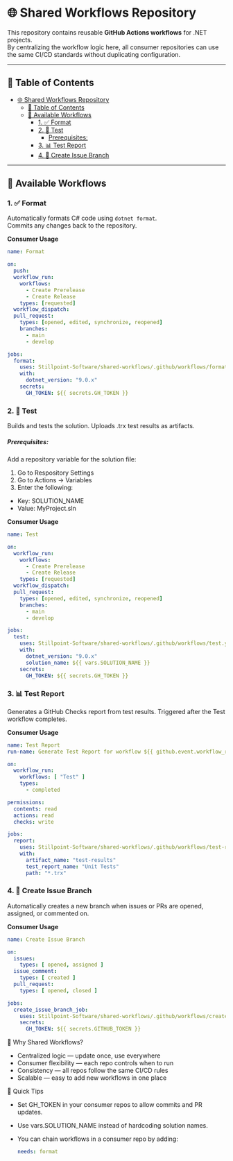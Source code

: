 # 🌐 Shared Workflows Repository

This repository contains reusable **GitHub Actions workflows** for .NET projects.  
By centralizing the workflow logic here, all consumer repositories can use the same CI/CD standards without duplicating configuration.

---

## 📑 Table of Contents

- [🌐 Shared Workflows Repository](#-shared-workflows-repository)
  - [📑 Table of Contents](#-table-of-contents)
  - [📌 Available Workflows](#-available-workflows)
    - [1. ✅ Format](#1--format)
    - [2. 🧪 Test](#2--test)
        - [Prerequisites:](#prerequisites)
    - [3. 📊 Test Report](#3--test-report)
    - [4. 🌿 Create Issue Branch](#4--create-issue-branch)

---

## 📌 Available Workflows

### 1. ✅ Format

Automatically formats C# code using `dotnet format`.  
Commits any changes back to the repository.

**Consumer Usage**

```yaml
name: Format

on: 
  push:
  workflow_run: 
    workflows: 
      - Create Prerelease
      - Create Release
    types: [requested]
  workflow_dispatch:
  pull_request:
    types: [opened, edited, synchronize, reopened]
    branches:
      - main
      - develop

jobs:
  format:
    uses: Stillpoint-Software/shared-workflows/.github/workflows/format.yml@main
    with:
      dotnet_version: "9.0.x"
    secrets:
      GH_TOKEN: ${{ secrets.GH_TOKEN }}
```


### 2. 🧪 Test

Builds and tests the solution.
Uploads .trx test results as artifacts.

##### Prerequisites:
Add a repository variable for the solution file:
1. Go to Respository Settings
2. Go to Actions → Variables
3. Enter the following:
  - Key: SOLUTION_NAME
  - Value: MyProject.sln

**Consumer Usage**
```yaml
name: Test

on: 
  workflow_run: 
    workflows: 
      - Create Prerelease
      - Create Release
    types: [requested]
  workflow_dispatch:
  pull_request:
    types: [opened, edited, synchronize, reopened]
    branches:
      - main
      - develop

jobs:
  test:
    uses: Stillpoint-Software/shared-workflows/.github/workflows/test.yml@main
    with:
      dotnet_version: "9.0.x"
      solution_name: ${{ vars.SOLUTION_NAME }}
    secrets:
      GH_TOKEN: ${{ secrets.GH_TOKEN }}
```
### 3. 📊 Test Report

Generates a GitHub Checks report from test results.
Triggered after the Test workflow completes.

**Consumer Usage**

```yaml
name: Test Report
run-name: Generate Test Report for workflow ${{ github.event.workflow_run.name }} run ${{ github.event.workflow_run.run_number }} branch ${{ github.event.workflow_run.head_branch }}

on:
  workflow_run:
    workflows: [ "Test" ]
    types: 
      - completed

permissions:
  contents: read
  actions: read
  checks: write

jobs:
  report:
    uses: Stillpoint-Software/shared-workflows/.github/workflows/test-report.yml@main
    with:
      artifact_name: "test-results"
      test_report_name: "Unit Tests"
      path: "*.trx"
```

### 4. 🌿 Create Issue Branch
Automatically creates a new branch when issues or PRs are opened, assigned, or commented on.

**Consumer Usage**

```yaml
name: Create Issue Branch

on:
  issues:
    types: [ opened, assigned ]
  issue_comment:
    types: [ created ]
  pull_request:
    types: [ opened, closed ]

jobs:
  create_issue_branch_job:
    uses: Stillpoint-Software/shared-workflows/.github/workflows/create-issue-branch.yml@main
    secrets:
      GH_TOKEN: ${{ secrets.GITHUB_TOKEN }}
```

🔑 Why Shared Workflows?
- Centralized logic — update once, use everywhere
- Consumer flexibility — each repo controls when to run
- Consistency — all repos follow the same CI/CD rules
- Scalable — easy to add new workflows in one place

🚀 Quick Tips
- Set GH_TOKEN in your consumer repos to allow commits and PR updates.
- Use vars.SOLUTION_NAME instead of hardcoding solution names.
- You can chain workflows in a consumer repo by adding:
  
  ```yaml
  needs: format
  ```
